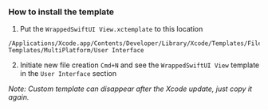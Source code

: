 ### How to install the template

1. Put the `WrappedSwiftUI View.xctemplate` to this location
```
/Applications/Xcode.app/Contents/Developer/Library/Xcode/Templates/File Templates/MultiPlatform/User Interface
```

2. Initiate new file creation `Cmd+N` and see the `WrappedSwiftUI View` template in the `User Interface` section

*Note: Custom template can disappear after the Xcode update, just copy it again.*
